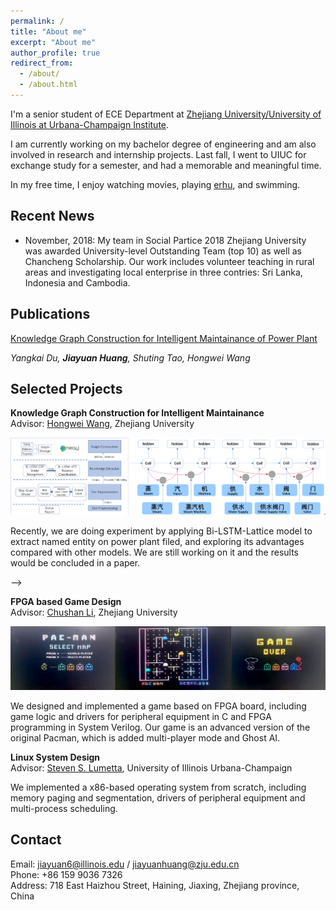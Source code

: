 ```yaml
---
permalink: /
title: "About me"
excerpt: "About me"
author_profile: true
redirect_from: 
  - /about/
  - /about.html
---
```

I'm a senior student of ECE Department at [Zhejiang University/University of Illinois at Urbana-Champaign Institute](https://zjui.intl.zju.edu.cn/).

I am currently working on my bachelor degree of engineering and am also involved in research and internship projects. Last fall, I went to UIUC for exchange study for a semester, and had a memorable and meaningful time.

<!-- My research interest lies in natural langauage processing, knowledge graphs and image recognition. Recently, my team and I are working on commonsense knowledge graph complementation and knowledge graph construction for intelligent maintainance of power plant. -->

In my free time, I enjoy watching movies, playing [erhu](https://www.britannica.com/art/erhu), and swimming.


<!-- This is the front page of a website that is powered by the [academicpages template](https://github.com/academicpages/academicpages.github.io) and hosted on GitHub pages. [GitHub pages](https://pages.github.com) is a free service in which websites are built and hosted from code and data stored in a GitHub repository, automatically updating when a new commit is made to the respository. This template was forked from the [Minimal Mistakes Jekyll Theme](https://mmistakes.github.io/minimal-mistakes/) created by Michael Rose, and then extended to support the kinds of content that academics have: publications, talks, teaching, a portfolio, blog posts, and a dynamically-generated CV. You can fork [this repository](https://github.com/academicpages/academicpages.github.io) right now, modify the configuration and markdown files, add your own PDFs and other content, and have your own site for free, with no ads! An older version of this template powers my own personal website at [stuartgeiger.com](http://stuartgeiger.com), which uses [this Github repository](https://github.com/staeiou/staeiou.github.io). -->


Recent News
------
<!-- - November, 2020: Invited as a reviewer in [Thirty-Fifth AAAI Conference on Artificial Intelligence](https://aaai.org/Conferences/AAAI-21/)!
- June, 2020: Our work *Knowledge Graph Construction for Intelligent Maintainance* was selected as top 20 of Student Academic Achievements (Qizhen Cup) at Zhejiang University.
- October, 2019: Our paper [*Knowledge Graph Construction for Intelligent Maintainance of Power Plant*](https://link.springer.com/chapter/10.1007/978-3-030-34986-8_36) was awarded [**Best Paper Award**](https://zjui.intl.zju.edu.cn/en/news/zjui-institute/874773) of ICEBE 2019! -->
- November, 2018: My team in Social Partice 2018 Zhejiang University was awarded University-level Outstanding Team (top 10) as well as Chancheng Scholarship. Our work includes volunteer teaching in rural areas and investigating local enterprise in three contries: Sri Lanka, Indonesia and Cambodia.


Publications
------
[Knowledge Graph Construction for Intelligent Maintainance of Power Plant](https://link.springer.com/chapter/10.1007/978-3-030-34986-8_36) 
<!-- (Best Paper Award)<br>  -->
*Yangkai Du, __Jiayuan Huang__, Shuting Tao, Hongwei Wang*
<!-- 
[A Deep-Learning Based Framework for Construction and Reasoning of Knowledge Graph from Power Plant Operation Report](/_site/404.html) (in submission)<br>
*Tingyu Xie, __Jiayuan Huang__, Yangkai Du, Shuting Tao, Qi Li, Hongwei Wang* -->


Selected Projects
------
**Knowledge Graph Construction for Intelligent Maintainance**<br>
Advisor: [Hongwei Wang](https://person.zju.edu.cn/en/hwang), Zhejiang University<br>

![](../project1.1.png)<br>

<!-- We proposed a framework to build knowledge graph for power plant to extract knowledge and data from large number of non-structured power plant maintainance report and build knowledge graph based on relation between knowledge entities. Our paper gets published on conference ICEBE 2019, and we are awarded as **Best Paper of Conference**.<br> -->
Recently, we are doing experiment by applying Bi-LSTM-Lattice model to extract named entity on power plant filed, and exploring its advantages compared with other models. We are still working on it and the results would be concluded in a paper.

<!-- **Commonsense Knowledge Graph Complementation with High-order Structures**<br>
Advisor: [Pengtao Xie](https://pengtaoxie.github.io/), UC San Diego<br>

<!-- ![](../project1.1.png)<br> -->

<!-- We proposed several approaches which leverage  the  high-order  structure  in  CKGs to  capture  the  high-order  relationships  between  concepts. Human evaluation and automatic evaluation results demonstratethe effectiveness of our methods.  --> -->

**FPGA based Game Design**<br>
Advisor: [Chushan Li](https://person.zju.edu.cn/en/lichushan), Zhejiang University<br>

![](../project2.1.png)<br>

We designed and implemented a game based on FPGA board, including game logic and drivers for peripheral equipment in C and FPGA programming in System Verilog. Our game is an advanced version of the original Pacman, which is added multi-player mode and Ghost AI.

**Linux System Design**<br>
Advisor: [Steven S. Lumetta](http://lumetta.web.engr.illinois.edu/), University of Illinois Urbana-Champaign<br>

<!-- ![](../project1.1.png)<br> -->

We implemented a x86-based operating system from scratch, including memory paging and segmentation, drivers of peripheral equipment and multi-process scheduling. 

<!-- Like many other Jekyll-based GitHub Pages templates, academicpages makes you separate the website's content from its form. The content & metadata of your website are in structured markdown files, while various other files constitute the theme, specifying how to transform that content & metadata into HTML pages. You keep these various markdown (.md), YAML (.yml), HTML, and CSS files in a public GitHub repository. Each time you commit and push an update to the repository, the [GitHub pages](https://pages.github.com/) service creates static HTML pages based on these files, which are hosted on GitHub's servers free of charge.

Many of the features of dynamic content management systems (like Wordpress) can be achieved in this fashion, using a fraction of the computational resources and with far less vulnerability to hacking and DDoSing. You can also modify the theme to your heart's content without touching the content of your site. If you get to a point where you've broken something in Jekyll/HTML/CSS beyond repair, your markdown files describing your talks, publications, etc. are safe. You can rollback the changes or even delete the repository and start over -- just be sure to save the markdown files! Finally, you can also write scripts that process the structured data on the site, such as [this one](https://github.com/academicpages/academicpages.github.io/blob/master/talkmap.ipynb) that analyzes metadata in pages about talks to display [a map of every location you've given a talk](https://academicpages.github.io/talkmap.html). -->





<!-- 1. Fork [this repository](https://github.com/academicpages/academicpages.github.io) by clicking the "fork" button in the top right. 
1. Go to the repository's settings (rightmost item in the tabs that start with "Code", should be below "Unwatch"). Rename the repository "[your GitHub username].github.io", which will also be your website's URL.
2. Set site-wide configuration and create content & metadata (see below -- also see [this set of diffs](http://archive.is/3TPas) showing what files were changed to set up [an example site](https://getorg-testacct.github.io) for a user with the username "getorg-testacct")
3. Upload any files (like PDFs, .zip files, etc.) to the files/ directory. They will appear at https://[your GitHub username].github.io/files/example.pdf.  
4. Check status by going to the repository settings, in the "GitHub pages" section -->

<!-- Site-wide configuration
------
The main configuration file for the site is in the base directory in [_config.yml](https://github.com/academicpages/academicpages.github.io/blob/master/_config.yml), which defines the content in the sidebars and other site-wide features. You will need to replace the default variables with ones about yourself and your site's github repository. The configuration file for the top menu is in [_data/navigation.yml](https://github.com/academicpages/academicpages.github.io/blob/master/_data/navigation.yml). For example, if you don't have a portfolio or blog posts, you can remove those items from that navigation.yml file to remove them from the header.  -->

<!-- Create content & metadata
------
For site content, there is one markdown file for each type of content, which are stored in directories like _publications, _talks, _posts, _teaching, or _pages. For example, each talk is a markdown file in the [_talks directory](https://github.com/academicpages/academicpages.github.io/tree/master/_talks). At the top of each markdown file is structured data in YAML about the talk, which the theme will parse to do lots of cool stuff. The same structured data about a talk is used to generate the list of talks on the [Talks page](https://academicpages.github.io/talks), each [individual page](https://academicpages.github.io/talks/2012-03-01-talk-1) for specific talks, the talks section for the [CV page](https://academicpages.github.io/cv), and the [map of places you've given a talk](https://academicpages.github.io/talkmap.html) (if you run this [python file](https://github.com/academicpages/academicpages.github.io/blob/master/talkmap.py) or [Jupyter notebook](https://github.com/academicpages/academicpages.github.io/blob/master/talkmap.ipynb), which creates the HTML for the map based on the contents of the _talks directory).

**Markdown generator**

I have also created [a set of Jupyter notebooks](https://github.com/academicpages/academicpages.github.io/tree/master/markdown_generator
) that converts a CSV containing structured data about talks or presentations into individual markdown files that will be properly formatted for the academicpages template. The sample CSVs in that directory are the ones I used to create my own personal website at stuartgeiger.com. My usual workflow is that I keep a spreadsheet of my publications and talks, then run the code in these notebooks to generate the markdown files, then commit and push them to the GitHub repository.

How to edit your site's GitHub repository
------
Many people use a git client to create files on their local computer and then push them to GitHub's servers. If you are not familiar with git, you can directly edit these configuration and markdown files directly in the github.com interface. Navigate to a file (like [this one](https://github.com/academicpages/academicpages.github.io/blob/master/_talks/2012-03-01-talk-1.md) and click the pencil icon in the top right of the content preview (to the right of the "Raw | Blame | History" buttons). You can delete a file by clicking the trashcan icon to the right of the pencil icon. You can also create new files or upload files by navigating to a directory and clicking the "Create new file" or "Upload files" buttons. 

Example: editing a markdown file for a talk
![Editing a markdown file for a talk](/images/editing-talk.png) -->

Contact
------
Email: [jiayuan6@illinois.edu](mailto:jiayuan6@illinois.edu) / [jiayuanhuang@zju.edu.cn](mailto:jiayuanhuang@zju.edu.cn)<br>
Phone: +86 159 9036 7326<br>
Address: 718 East Haizhou Street, Haining, Jiaxing, Zhejiang province, China<br>
